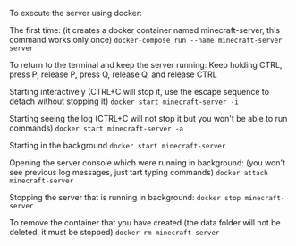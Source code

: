 To execute the server using docker:

The first time: (it creates a docker container named minecraft-server, this command works only once)
`docker-compose run --name minecraft-server server`

To return to the terminal and keep the server running:
Keep holding CTRL, press P, release P, press Q, release Q, and release CTRL

Starting interactively (CTRL+C will stop it, use the escape sequence to detach without stopping it)
`docker start minecraft-server -i`

Starting seeing the log (CTRL+C will not stop it but you won't be able to run commands)
`docker start minecraft-server -a`

Starting in the background
`docker start minecraft-server`

Opening the server console which were running in background: (you won't see previous log messages, just tart typing commands)
`docker attach minecraft-server`

Stopping the server that is running in background:
`docker stop minecraft-server`

To remove the container that you have created (the data folder will not be deleted, it must be stopped)
`docker rm minecraft-server`
